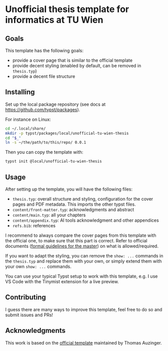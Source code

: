 # Unofficial thesis template for informatics at TU Wien

## Goals

This template has the following goals:

- provide a cover page that is similar to the official template
- provide decent styling (enabled by default, can be removed in `thesis.typ`)
- provide a decent file structure


## Installing

Set up the local package repository (see docs at https://github.com/typst/packages).

For instance on Linux:

```bash
cd ~/.local/share/
mkdir -p typst/packages/local/unofficial-tu-wien-thesis
cd "$_"
ln -s ~/the/path/to/this/repo/ 0.0.1
```

Then you can copy the template with:

```bash
typst init @local/unofficial-tu-wien-thesis
```

## Usage

After setting up the template, you will have the following files:

- `thesis.typ`: overall structure and styling, configuration for the cover pages and PDF metadata. This imports the other typst files.
- `content/front-matter.typ`: acknowledgments and abstract
- `content/main.typ`: all your chapters
- `content/appendix.typ`: AI tools acknowledgment and other appendices
- `refs.bib`: references

I recommend to always compare the cover pages from this template with the official one, to make sure that this part is correct. Refer to official documents ([formal guidelines for the master](https://informatics.tuwien.ac.at/study-services/master-graduation/#formal-guidelines)) on what is allowed/required.

If you want to adapt the styling, you can remove the `show: ...` commands in the `thesis.typ` and replace them with your own, or simply extend them with your own `show: ...` commands.

You can use your typical Typst setup to work with this template, e.g. I use VS Code with the Tinymist extension for a live preview.

## Contributing

I guess there are many ways to improve this template, feel free to do so and submit issues and PRs!

## Acknowledgments

This work is based on the [official template](https://gitlab.com/ThomasAUZINGER/vutinfth) maintained by Thomas Auzinger.